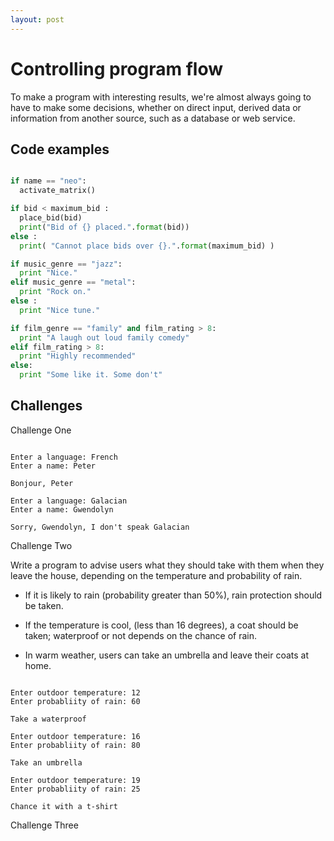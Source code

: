 ```yaml
---
layout: post
---
```


# Controlling program flow


<p class="flow-text">
To make a program with interesting results, we're almost always going to have to make some decisions, whether on direct input, derived data or information from another source, such as a database or web service.
</p>


## Code examples

```python

if name == "neo":
  activate_matrix()

if bid < maximum_bid :
  place_bid(bid)
  print("Bid of {} placed.".format(bid))
else :
  print( "Cannot place bids over {}.".format(maximum_bid) )

if music_genre == "jazz":
  print "Nice."
elif music_genre == "metal":
  print "Rock on."
else :
  print "Nice tune."

if film_genre == "family" and film_rating > 8:
  print "A laugh out loud family comedy"
elif film_rating > 8:
  print "Highly recommended"
else:
  print "Some like it. Some don't"

```

## Challenges


<div class="card-panel flow-text" markdown="1">
<p class="card-title">Challenge One</p>


```

Enter a language: French
Enter a name: Peter

Bonjour, Peter

Enter a language: Galacian
Enter a name: Gwendolyn

Sorry, Gwendolyn, I don't speak Galacian

```

</div>

<div class="card-panel flow-text" markdown="1">
<p class="card-title">Challenge Two</p>

Write a program to advise users what they should take with them when they leave the
house, depending on the temperature and probability of rain.

* If it is likely to rain (probability greater than 50%), rain protection should be taken.

* If the temperature is cool, (less than 16 degrees), a coat should be taken; waterproof or not
depends on the chance of rain.

* In warm weather, users can take an umbrella and leave their coats at home.


```

Enter outdoor temperature: 12
Enter probabliity of rain: 60

Take a waterproof

Enter outdoor temperature: 16
Enter probabliity of rain: 80

Take an umbrella

Enter outdoor temperature: 19
Enter probabliity of rain: 25

Chance it with a t-shirt

```

</div>

<div class="card-panel flow-text" markdown="1">
<p class="card-title">Challenge Three</p>


```



```

</div>
